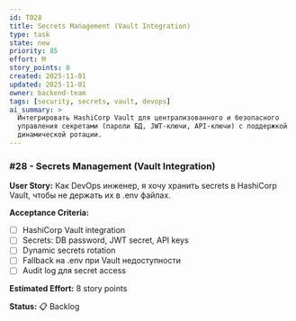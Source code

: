 ```yaml
---
id: T028
title: Secrets Management (Vault Integration)
type: task
state: new
priority: 85
effort: M
story_points: 8
created: 2025-11-01
updated: 2025-11-01
owner: backend-team
tags: [security, secrets, vault, devops]
ai_summary: >
  Интегрировать HashiCorp Vault для централизованного и безопасного
  управления секретами (пароли БД, JWT-ключи, API-ключи) с поддержкой
  динамической ротации.
---
```


### #28 - Secrets Management (Vault Integration)

**User Story:**
Как DevOps инженер, я хочу хранить secrets в HashiCorp Vault, чтобы не держать их в .env файлах.

**Acceptance Criteria:**
- [ ] HashiCorp Vault integration
- [ ] Secrets: DB password, JWT secret, API keys
- [ ] Dynamic secrets rotation
- [ ] Fallback на .env при Vault недоступности
- [ ] Audit log для secret access

**Estimated Effort:** 8 story points

**Status:** 📋 Backlog